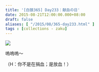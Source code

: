 ```yaml
---
title: '[白狼365] Day233：献血の日'
date: 2015-08-21T12:00:00.000+08:00
draft: false
aliases: [ "/2015/08/365-day233.html" ]
tags : [collections - zaku]
---
```


![](/images/zaku233.jpg)

嗚嗚嗚～  
  
（H：你不是在捐血；是放血！）
